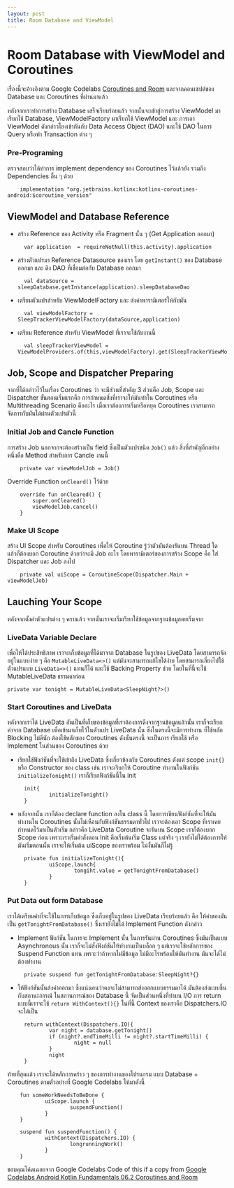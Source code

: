 ```yaml
---
layout: post
title: Room Database and ViewModel
---
```


# Room Database with ViewModel and Coroutines

เรื่องนี้จะอ้างอิงตาม Google Codelabs [Coroutines and Room](https://codelabs.developers.google.com/codelabs/kotlin-android-training-coroutines-and-room) และจากคอนเซปต์ของ Database และ Coroutines ที่ผ่านมาแล้ว

หลังจากเราทำการสร้าง Database เสร็จเรียบร้อยแล้ว จากนั้นจะเข้าสู่การสร้าง ViewModel มาเรียกใช้ Database, ViewModelFactory มาเรียกใช้ ViewModel และ การเอา ViewModel ดังกล่าวโยงเข้ากันกับ Data Access Object (DAO) และใช้ DAO ในการ Query หรือทำ Transaction ต่าง ๆ

### Pre-Programing

ตรวจสอบว่าได้ทำการ implement dependency ของ Coroutines ไว้แล้วยัง รวมถึง Dependencies อื่น ๆ ด้วย

        implementation "org.jetbrains.kotlinx:kotlinx-coroutines-android:$coroutine_version"

## ViewModel and Database Reference

- สร้าง Reference ของ Activity หรือ Fragment นั้น ๆ (Get Application ออกมา)

        var application  = requireNotNull(this.activity).application

- สร้างตัวแปรมา Reference Datasource ของเรา โดย `getInstant()` ของ Database ออกมา และ ดึง DAO ที่เชื่อมต่อกับ Database ออกมา

        val dataSource = sleepDatabase.getInstance(application).sleepDatabaseDao

- เตรียมตัวแปรสำหรับ ViewModelFactory และ ส่งค่าพารามิเตอร์ให้กับมัน

        val viewModelFactory = SleepTrackerViewModelFactory(dataSource,application)

- เตรียม Reference สำหรับ ViewModel ที่เราจะใช้กับงานนี้

        val sleepTrackerViewModel = ViewModelProviders.of(this,viewModelFactory).get(SleepTrackerViewModel::class.java)

## Job, Scope and Dispatcher Preparing

จากที่ได้กล่าวไว้ในเรื่อง Coroutines ว่า จะมีส่วนที่สำคัญ 3 ส่วนคือ Job, Scope และ Dispatcher ขั้นตอนเริ่มแรกคือ การกำหนดสิ่งที่เราจะให้มันทำใน Coroutines หรือ Multithreading Scenario คืออะไร เมื่อเราต้องการเริ่มหรือหยุด Coroutines เราสามารถจัดการกับมันได้ผ่านตัวแปรตัวนี้

### Initial Job and Cancle Function

การสร้าง Job นอกจากจะต้องสร้างเป็น field ซึ่งเป็นตัวแปรชนิด `Job()` แล้ว สิ่งที่สำคัญอีกอย่างหนึ่งคือ Method สำหรับการ Cancle งานนี้

        private var viewModelJob = Job()

Override Function `onCleard()` ไว้ด้วย

        override fun onCleared() {
            super.onCleared()
            viewModelJob.cancel()
        }

### Make UI Scope

สร้าง UI Scope สำหรับ Coroutines เพื่อให้ Coroutine รู้ว่าตัวมันต้องรันบน Thread ใด แล้วก็ต้องบอก Coroutine ด้วยว่าจะมี Job อะไร โดยพารามิเตอร์ของการสร้าง Scope คือ ใส่ Dispatcher และ Job ลงไป

        private val uiScope = CoroutineScope(Dispatcher.Main + viewModelJob)

## Lauching Your Scope

หลังจากตั้งค่าตัวแปรต่าง ๆ ครบแล้ว จากนั้นเราจะเริ่มเรียกใช้ข้อมูลจากฐานข้อมูลดยเริ่มจาก

### LiveData Variable Declare

เพื่อให้ได้ประสิทธิภาพ เราจะเก็บข้อมูลที่ได้มาจาก Database ในรูปของ LiveData โดยสามารถจัดอยู่ในแบบง่าย ๆ คือ `MutableLiveData<>()` แต่มันจะสามารถแก้ไขได้ง่าย โดยสามารถเลี่ยงไปใช้ตัวแปรแบบ `LiveData<>()` แทนก็ได้ และใช้ Backing Property ช่วย โดยในที่นี้จะใช้ MutableLiveData ธรรมดาก่อน

    private var tonight = MutableLiveData<SleepNight?>()

### Start Coroutines and LiveData

หลังจากเราได้ LiveData อันเป็นที่เก็บของข้อมูลที่เราต้องการดึงจากฐานข้อมูลแล้วนั้น เราก็จะเรียกค่าจาก Database เพื่อเข้ามาเก็บไว้ในตัวแปร LiveData นั้น ซึ่งในตรงนี้จะมีการทำงาน ที่ใช้หลัก Blocking ไม่ดีนัก ต้องใช้หลักของ Coroutines ดังนั้นตรงนี้ จะเป็นการ เรียกใช้ หรือ Implement ในส่วนของ Coroutines ด้วย

- เรียกใช้ฟังก์ชันที่จะใช้เข้าถึง LiveData ซึ่งเกี่ยวข้องกับ Coroutines ตังแต่ scope `init{}` หรือ Constructor ของ class เช่น เราจะเรียกให้ Coroutine ทำงานในฟังก์ชัน `initializeTonight()` เราก็เรียกฟังก์ชันนี้ใน init

        init{
                initializeTonight()
        }

- หลังจากนั้น เราก็ต้อง declare function ลงใน class นี้ โดยการเขียนฟังก์ชันที่จะให้มันทำงานใน Coroutines นั้นไม่เหือนกับฟังก์ชันธรรมดาทั่วไป เราจะต้องเอา Scope ที่เราเคยกำหนดไว้มาเป็นตัวเริ่ม กล่าวคือ LiveData Coroutine จะรันบน Scope เราก็ต้องบอก Scope ก่อน เพราะเราเริ่มคำลั่งตอน Init คือเริ่มต้นเริ่ม Class แต่จริง ๆ เรายังไม่ได้ต้องการให้มันเริ่มตอนนั้น เราจะให้เริ่มต้น uiScope ของเราพร้อม ไม่งั้นมันก็ไม่รู้

        private fun initializeTonight(){
                uiScope.launch{
                        tongiht.value = getTonightFromDatabase()
                }
        }

### Put Data out form Database

เราได้เตรียมค่าที่จะใช้ในการเก็บข้อมูล ซึ่งเก็บอยู่ในรูปของ LiveData เรียบร้อยแล้ว คือ ให้ค่าของมันเป็น `getTonightFromDatabase()` ซึ่งเรายังไม่ได้ Implement Function ดังกล่าว

- Implement ฟังก์ชัน ในการจะ Implement นั้น ในการรันผ่าน Coroutines ซึ่งมันเป็นแบบ Asynchronous นั้น เราก็จะไม่สั่งฟังก์ชันให้ทำงานเป็นบล็อก ๆ แต่เราจะใช้หลักการของ Suspend Function แทน เพราะว่าถ้าหากไม่มีข้อมูล ไม่มีอะไรพร้อมให้มันทำงาน มันจะได้ไม่ต้องทำงาน

        private suspend fun getTonightFromDatabase:SleepNight?{}

- ให้ฟังก์ชันนั้นส่งค่าออกมา ซึ่งแน่นอนว่าคงจะไม่สามารถส่งออกแบบธรรมดาได้ มันต้องส่งแบบขึ้นกับสถานะการณ์ ในสถานการณ์ของ Database นี้ จัดเป็นส่วนหนึ่งที่ทำบน I/O การ return แบบนี้เราจะใช้ `return WithContext(){}` ในที่นี้ Context ของเราคือ Dispatchers.IO จะได้เป็น

        return withContext(Dispatchers.IO){
                var night = database.getTonight()
                if (night?.endTimeMilli != night?.startTimeMilli) {
                        night = null
                }
                night
        }

ท้ายที่สุดแล้ว เราจะได้หลักการคร่าว ๆ ของการทำงานของโปรแกรม แบบ Database + Coroutines ตามตัวอย่างที่ Google Codelabs ให้มาดังนี้

        fun someWorkNeedsToBeDone {
                uiScope.launch {
                        suspendFunction()
                }
        }

        suspend fun suspendFunction() {
                withContext(Dispatchers.IO) {
                        longrunningWork()
                }
        }

ขอบคุณโค้ดเฉลยจาก Google Codelabs Code of this if a copy from [Google Codelabs Android Kotlin Fundamentals 06.2 Coroutines and Room](https://codelabs.developers.google.com/codelabs/kotlin-android-training-coroutines-and-room/index.html?index=..%2F..android-kotlin-fundamentals#5)
